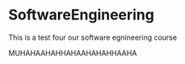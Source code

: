 # SoftwareEngineering
This is a test four our software egnineering course


MUHAHAAHAHHAHAAHAHAHHAAHA

